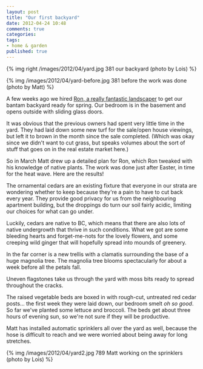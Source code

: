 ```yaml
---
layout: post
title: "Our first backyard"
date: 2012-04-24 10:48
comments: true
categories: 
tags: 
- home & garden
published: true
---
```

{% img right /images/2012/04/yard.jpg 381 our backyard (photo by Lois) %}

{% img /images/2012/04/yard-before.jpg 381 before the work was done (photo by Matt) %}

A few weeks ago we hired [Ron, a really fantastic landscaper](http://www.swicks.net/) to get our bantam backyard ready for spring. Our bedroom is in the basement and opens outside with sliding glass doors.

It was obvious that the previous owners had spent very little time in the yard. They had laid down some new turf for the sale/open house viewings, but left it to brown in the month since the sale completed. (Which was okay since we didn't want to cut grass, but speaks volumes about the sort of stuff that goes on in the real estate market here.)

So in March Matt drew up a detailed plan for Ron, which Ron tweaked with his knowledge of native plants. The work was done just after Easter, in time for the heat wave. Here are the results!

<!--more-->

The ornamental cedars are an existing fixture that everyone in our strata are wondering whether to keep because they're a pain to have to cut back every year. They provide good privacy for us from the neighbouring apartment building, but the droppings do turn our soil fairly acidic, limiting our choices for what can go under.

Luckily, cedars are native to BC, which means that there are also lots of native undergrowth that thrive in such conditions. What we got are some bleeding hearts and forget-me-nots for the lovely flowers, and some creeping wild ginger that will hopefully spread into mounds of greenery.

In the far corner is a new trellis with a clamatis surrounding the base of a huge magnolia tree. The magnolia tree blooms spectacularly for about a week before all the petals fall.

Uneven flagstones take us through the yard with moss bits ready to spread throughout the cracks.

The raised vegetable beds are boxed in with rough-cut, untreated red cedar posts... the first week they were laid down, our bedroom smelt *oh so good*. So far we've planted some lettuce and broccoli. The beds get about three hours of evening sun, so we're not sure if they will be productive.

Matt has installed automatic sprinklers all over the yard as well, because the hose is difficult to reach and we were worried about being away for long stretches.

{% img /images/2012/04/yard2.jpg 789 Matt working on the sprinklers (photo by Lois) %}
